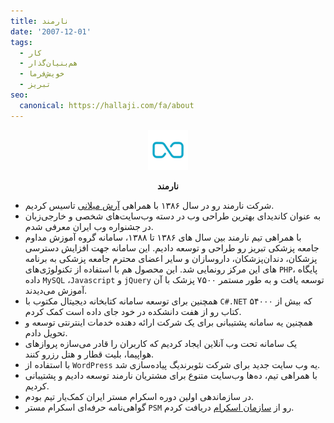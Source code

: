 ```yaml
---
title: نارمند
date: '2007-12-01'
tags:
  - کار
  - هم‌بنیان‌گذار
  - خویش‌فرما
  - تبریز
seo:
  canonical: https://hallaji.com/fa/about
---
```

<p align='center'>
  <img src='/stories/narmand/narmand.png' height='64' />
</p>
<p align='center'>
  <b>نارمند</b>
</p>

* شرکت نارمند رو در سال ۱۳۸۶ با همراهی [آرش میلانی](https://arashmilani.com/) تاسیس کردیم.
* به عنوان کاندیدای بهترین طراحی وب در دسته وب‌سایت‌های شخصی و خارجی‌زبان در جشنواره وب ایران معرفی شدم.
* با همراهی تیم نارمند بین سال های ١٣٨۶ تا ١٣٨٨، سامانه گروه آموزش مداوم جامعه پزشکی تبریز رو طراحی و توسعه دادیم.
این سامانه جهت افزایش دسترسی پزشکان، دندان‌پزشکان، داروسازان و سایر اعضای محترم جامعه پزشکی به برنامه های این مرکز
رونمایی شد. این محصول هم با استفاده از تکنولوژی‌های ‍‍‍‍‍‍`PHP`، پایگاه داده `MySQL` ،`Javascript` و `jQuery` توسعه یافت
و به طور مستمر ٧۵٠٠ پزشک با آن آموزش می‌دیدند.
* همچنین برای توسعه سامانه کتابخانه دیجیتال مکتوب با `C#.NET` که بیش از ۵۴۰۰۰ کتاب رو از هفت دانشکده در خود جای داده است
کمک کردم.
* همچنین یه سامانه پشتیبانی برای یک شرکت ارائه دهنده خدمات اینترنتی توسعه و تحویل دادم.
* یک سامانه تحت وب آنلاین ایجاد کردیم که کاربران را قادر می‌سازه پروازهای هواپیما، بلیت قطار و هتل رزرو کنند.
* با استفاده از `WordPress` یه وب سایت جدید برای شرکت نئوبرندیگ پیاده‌سازی شد.
* با همراهی تیم، ده‌ها وب‌سایت متنوع برای مشتریان نارمند توسعه دادیم و پشتیبانی کردیم.
* در سازماندهی اولین دوره اسکرام مستر ایران کمک‌یار تیم بودم.
* گواهی‌نامه حرفه‌ای اسکرام مستر `PSM` رو از [سازمان اسکرام](https://www.scrum.org/) دریافت کردم.
